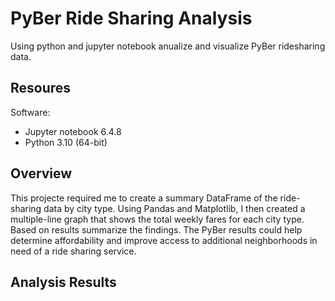 # PyBer Ride Sharing Analysis
Using python and jupyter notebook anualize and visualize PyBer ridesharing data.

## Resoures
Software:
- Jupyter notebook 6.4.8
- Python 3.10 (64-bit)

## Overview
This projecte required me to create a summary DataFrame of the ride-sharing data by city type. Using Pandas and Matplotlib, I then created a multiple-line graph that shows the total weekly fares for each city type.  Based on results summarize the findings. The PyBer results could help determine affordability and improve access to additional neighborhoods in need of a ride sharing service.

## Analysis Results
